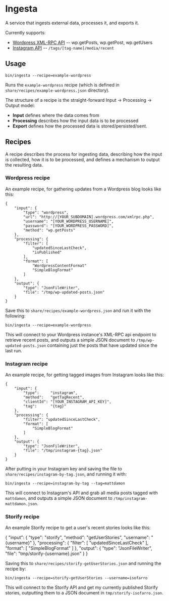 Ingesta
=======

A service that ingests external data, processes it, and exports it.


Currently supports:

* [Wordpress XML-RPC API](http://codex.wordpress.org/XML-RPC_WordPress_API) -- wp.getPosts, wp.getPost, wp.getUsers
* [Instagram API](http://instagram.com/developer/) -- `/tags/[tag-name]/media/recent`


Usage
-----

    bin/ingesta --recipe=example-wordpress

Runs the `example-wordpress` recipe (which is defined in `share/recipes/example-wordpress.json` directory).

The structure of a recipe is the straight-forward Input -> Processing -> Output model:

* **Input** defines where the data comes from
* **Processing** describes how the input data is to be processed
* **Export** defines how the processed data is stored/persisted/sent.


Recipes
-------

A recipe describes the process for ingesting data, describing how the input is collected, how it is to be processed, and defines a mechanism to output the resulting data.

### Wordpress recipe

An example recipe, for gathering updates from a Wordpress blog looks like this:

    {
        "input": {
            "type": "wordpress",
            "url": "http://[YOUR_SUBDOMAIN].wordpress.com/xmlrpc.php",
            "username": "[YOUR_WORDPRESS_USERNAME]",
            "password": "[YOUR_WORDPRESS_PASSWORD]",
            "method": "wp.getPosts"
        },
        "processing": {
            "filter": [
                "updatedSinceLastCheck",
                "isPublished"
            ],
            "format": [
                "WordpressContentFormat"
                "SimpleBlogFormat"
            ]
        },
        "output": {
            "type": "JsonFileWriter",
            "file": "/tmp/wp-updated-posts.json"
        }
    }

Save this to `share/recipes/example-wordpress.json` and run it with the following:

    bin/ingesta --recipe=example-wordpress

This will connect to your Wordpress instance's XML-RPC api endpoint to retrieve recent posts, and outputs a simple JSON document to `/tmp/wp-updated-posts.json` containing just the posts that have updated since the last run.


### Instagram recipe

An example recipe, for getting tagged images from Instagram looks like this:

    {
        "input": {
            "type":     "instagram",
            "method":   "getTagRecent",
            "clientId": "[YOUR_INSTAGRAM_API_KEY]",
            "tag":      "{tag}"
        },
        "processing": {
            "filter": "updatedSinceLastCheck",
            "format": [
                "SimpleBlogFormat"
            ]
        },
        "output": {
            "type": "JsonFileWriter",
            "file": "/tmp/instagram-{tag}.json"
        }
    }

After putting in your Instagram key and saving the file to `share/recipes/instagram-by-tag.json`, and running it with:

    bin/ingesta --recipe=instagram-by-tag --tag=mattdamon

This will connect to Instagram's API and grab all media posts tagged with `mattdamon`, and outputs a simple JSON document to `/tmp/instagram-mattdamon.json`.


### Storify recipe

An example Storify recipe to get a user's recent stories looks like this:

{
    "input": {
        "type":     "storify",
        "method":   "getUserStories",
        "username": "{username}"
    },
    "processing": {
        "filter": [
            "updatedSinceLastCheck"
        ],
        "format": [
            "SimpleBlogFormat"
        ]
    },
    "output": {
        "type": "JsonFileWriter",
        "file": "tmp/storify-{username}.json"
    }
}

Saving this to `share/recipes/storify-getUserStories.json` and running the recipe by:

    bin/ingesta --recipe=storify-getUserStories --username=isofarro

This will connect to the Storify API and get my currently published Storify stories, outputting them to a JSON document in `tmp/storify-isofarro.json`.

